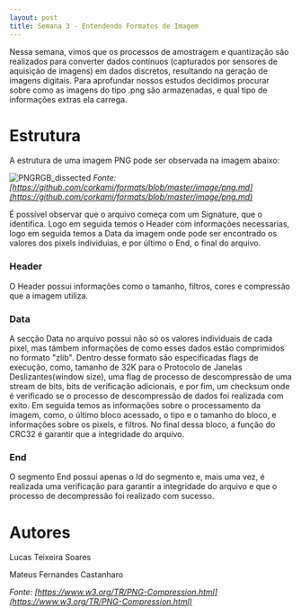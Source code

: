 ```yaml
---
layout: post
title: Semana 3 - Entendendo Formatos de Imagem
---
```


Nessa semana, vimos que os processos de amostragem e quantização são realizados para converter dados contínuos (capturados por sensores de aquisição de imagens) em dados discretos, resultando na geração de imagens digitais. Para aprofundar nossos estudos decidimos procurar sobre como as imagens do tipo .png são armazenadas, e qual tipo de informações extras ela carrega.

# Estrutura

A estrutura de uma imagem PNG pode ser observada na imagem abaixo:

![PNGRGB_dissected](https://github.com/lucastso10/lucastso10.github.io/assets/84486266/e545537e-4bca-40a4-8239-4a850ac0bbdb)
*Fonte: [https://github.com/corkami/formats/blob/master/image/png.md](https://github.com/corkami/formats/blob/master/image/png.md)*

É possível observar que o arquivo começa com um Signature, que o identifica. Logo em seguida temos o Header com informações necessarias, logo em seguida temos a Data da imagem onde pode ser encontrado os valores dos pixels individuias, e por último o End, o final do arquivo.

### Header

O Header possui informações como o tamanho, filtros, cores e compressão que a imagem utiliza.

### Data

A secção Data no arquivo possui não só os valores individuais de cada pixel, mas támbem informações de como esses dados estão comprimidos no formato "zlib". Dentro desse formato são especificadas flags de execução, como, tamanho de 32K para o Protocolo de Janelas Deslizantes(window size), uma flag de processo de descompressão de uma stream de bits, bits de verificação adicionais, e por fim, um checksum onde é verificado se o processo de descompressão de dados foi realizada com exito. Em seguida temos as informações sobre o processamento da imagem, como, o último bloco acessado, o tipo e o tamanho do bloco, e informações sobre os pixels, e filtros. No final dessa bloco, a função do CRC32 é garantir que a integridade do arquivo.

### End

O segmento End possui apenas o Id do segmento e, mais uma vez, é realizada uma verificação para garantir a integridade do arquivo e que o processo de decompressão foi realizado com sucesso.

# Autores
Lucas Teixeira Soares

Mateus Fernandes Castanharo

*Fonte: [https://www.w3.org/TR/PNG-Compression.html](https://www.w3.org/TR/PNG-Compression.html)*
